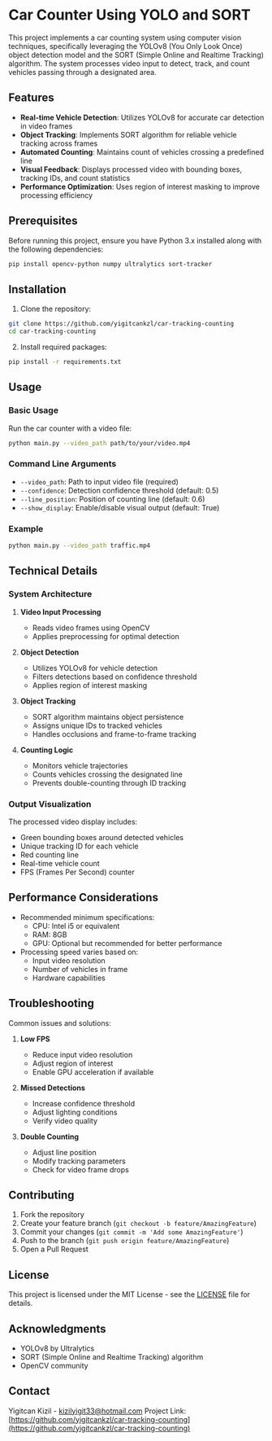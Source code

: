 # Car Counter Using YOLO and SORT

This project implements a car counting system using computer vision techniques, specifically leveraging the YOLOv8 (You Only Look Once) object detection model and the SORT (Simple Online and Realtime Tracking) algorithm. The system processes video input to detect, track, and count vehicles passing through a designated area.

## Features

- **Real-time Vehicle Detection**: Utilizes YOLOv8 for accurate car detection in video frames
- **Object Tracking**: Implements SORT algorithm for reliable vehicle tracking across frames
- **Automated Counting**: Maintains count of vehicles crossing a predefined line
- **Visual Feedback**: Displays processed video with bounding boxes, tracking IDs, and count statistics
- **Performance Optimization**: Uses region of interest masking to improve processing efficiency

## Prerequisites

Before running this project, ensure you have Python 3.x installed along with the following dependencies:

```bash
pip install opencv-python numpy ultralytics sort-tracker
```

## Installation

1. Clone the repository:
```bash
git clone https://github.com/yigitcankzl/car-tracking-counting
cd car-tracking-counting
```

2. Install required packages:
```bash
pip install -r requirements.txt
```

## Usage

### Basic Usage

Run the car counter with a video file:

```bash
python main.py --video_path path/to/your/video.mp4
```

### Command Line Arguments

- `--video_path`: Path to input video file (required)
- `--confidence`: Detection confidence threshold (default: 0.5)
- `--line_position`: Position of counting line (default: 0.6)
- `--show_display`: Enable/disable visual output (default: True)

### Example

```bash
python main.py --video_path traffic.mp4 
```

## Technical Details

### System Architecture

1. **Video Input Processing**
   - Reads video frames using OpenCV
   - Applies preprocessing for optimal detection

2. **Object Detection**
   - Utilizes YOLOv8 for vehicle detection
   - Filters detections based on confidence threshold
   - Applies region of interest masking

3. **Object Tracking**
   - SORT algorithm maintains object persistence
   - Assigns unique IDs to tracked vehicles
   - Handles occlusions and frame-to-frame tracking

4. **Counting Logic**
   - Monitors vehicle trajectories
   - Counts vehicles crossing the designated line
   - Prevents double-counting through ID tracking

### Output Visualization

The processed video display includes:
- Green bounding boxes around detected vehicles
- Unique tracking ID for each vehicle
- Red counting line
- Real-time vehicle count
- FPS (Frames Per Second) counter

## Performance Considerations

- Recommended minimum specifications:
  - CPU: Intel i5 or equivalent
  - RAM: 8GB
  - GPU: Optional but recommended for better performance
- Processing speed varies based on:
  - Input video resolution
  - Number of vehicles in frame
  - Hardware capabilities

## Troubleshooting

Common issues and solutions:

1. **Low FPS**
   - Reduce input video resolution
   - Adjust region of interest
   - Enable GPU acceleration if available

2. **Missed Detections**
   - Increase confidence threshold
   - Adjust lighting conditions
   - Verify video quality

3. **Double Counting**
   - Adjust line position
   - Modify tracking parameters
   - Check for video frame drops

## Contributing

1. Fork the repository
2. Create your feature branch (`git checkout -b feature/AmazingFeature`)
3. Commit your changes (`git commit -m 'Add some AmazingFeature'`)
4. Push to the branch (`git push origin feature/AmazingFeature`)
5. Open a Pull Request

## License

This project is licensed under the MIT License - see the [LICENSE](LICENSE) file for details.

## Acknowledgments

- YOLOv8 by Ultralytics
- SORT (Simple Online and Realtime Tracking) algorithm
- OpenCV community

## Contact

Yigitcan Kizil - kizilyigit33@hotmail.com
Project Link: [https://github.com/yigitcankzl/car-tracking-counting](https://github.com/yigitcankzl/car-tracking-counting)